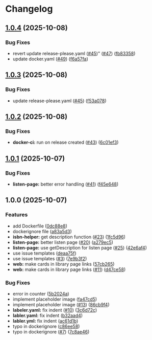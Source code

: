 # Changelog

## [1.0.4](https://github.com/AlwaysNur/bookbank/compare/v1.0.3...v1.0.4) (2025-10-08)


### Bug Fixes

* revert update release-please.yaml ([#45](https://github.com/AlwaysNur/bookbank/issues/45))" ([#47](https://github.com/AlwaysNur/bookbank/issues/47)) ([fb83358](https://github.com/AlwaysNur/bookbank/commit/fb83358a21f3c79a54cd6332c97602b49bd175ed))
* update docker.yaml ([#49](https://github.com/AlwaysNur/bookbank/issues/49)) ([f6a57fa](https://github.com/AlwaysNur/bookbank/commit/f6a57faa2d8d137354dde799b1c6cce1089dceca))

## [1.0.3](https://github.com/AlwaysNur/bookbank/compare/v1.0.2...v1.0.3) (2025-10-08)


### Bug Fixes

* update release-please.yaml ([#45](https://github.com/AlwaysNur/bookbank/issues/45)) ([f53a078](https://github.com/AlwaysNur/bookbank/commit/f53a0789ec061f57719ed3176dcdc795fd060ab3))

## [1.0.2](https://github.com/AlwaysNur/bookbank/compare/v1.0.1...v1.0.2) (2025-10-08)


### Bug Fixes

* **docker-ci:** run on release created ([#43](https://github.com/AlwaysNur/bookbank/issues/43)) ([6c01ef3](https://github.com/AlwaysNur/bookbank/commit/6c01ef39208ce624ebf2f120d4d773c645bd89d5))

## [1.0.1](https://github.com/AlwaysNur/bookbank/compare/v1.0.0...v1.0.1) (2025-10-07)


### Bug Fixes

* **listen-page:** better error handling ([#41](https://github.com/AlwaysNur/bookbank/issues/41)) ([f45e648](https://github.com/AlwaysNur/bookbank/commit/f45e648638b56f9fffe583f43f9855062235428c))

## 1.0.0 (2025-10-07)


### Features

* add Dockerfile ([0dc88e8](https://github.com/AlwaysNur/bookbank/commit/0dc88e88b86013ce45a579ee32abc2e41b72b359))
* dockerignore file ([a83a5d3](https://github.com/AlwaysNur/bookbank/commit/a83a5d3ce704993735c9116078dbc21f9b015e04))
* **isbn-helper:** get description function ([#23](https://github.com/AlwaysNur/bookbank/issues/23)) ([1fc5d96](https://github.com/AlwaysNur/bookbank/commit/1fc5d966b98b1ec48007f41ad4627054778b7116))
* **listen-page:** better listen page ([#20](https://github.com/AlwaysNur/bookbank/issues/20)) ([a279ec5](https://github.com/AlwaysNur/bookbank/commit/a279ec57afed4abeff20fec7a31f35c6cba9067c))
* **listen-page:** use getDescription for listen page ([#25](https://github.com/AlwaysNur/bookbank/issues/25)) ([42e6af4](https://github.com/AlwaysNur/bookbank/commit/42e6af488b70354268fe2f86c46a59b67aaa4795))
* use issue templates ([deaa75f](https://github.com/AlwaysNur/bookbank/commit/deaa75f5b230137ebd25b2a9f2601eecbf70e12b))
* use issue templates ([#3](https://github.com/AlwaysNur/bookbank/issues/3)) ([7e9b3f2](https://github.com/AlwaysNur/bookbank/commit/7e9b3f2276bc329da1cc7394ce2b9ecf89824134))
* **web:** make cards in library page links ([57cb265](https://github.com/AlwaysNur/bookbank/commit/57cb265760efae83c2c0af58330fc17df4cf0067))
* **web:** make cards in library page links ([#11](https://github.com/AlwaysNur/bookbank/issues/11)) ([d47ce58](https://github.com/AlwaysNur/bookbank/commit/d47ce58c3a6409defd6ee812eaf08b478584b1ec))


### Bug Fixes

* error in counter ([5b2024a](https://github.com/AlwaysNur/bookbank/commit/5b2024acd385354c2b3a3c9104b087579e0706ef))
* implement placeholder image ([fa47cd5](https://github.com/AlwaysNur/bookbank/commit/fa47cd5107316775349c9cf96a94604c6c4d9437))
* implement placeholder image ([#13](https://github.com/AlwaysNur/bookbank/issues/13)) ([86cb9f4](https://github.com/AlwaysNur/bookbank/commit/86cb9f481e9162206bfccc53c1524d7526a4f9b6))
* **labeler.yaml:** fix indent ([#10](https://github.com/AlwaysNur/bookbank/issues/10)) ([3c6d72c](https://github.com/AlwaysNur/bookbank/commit/3c6d72c460fb9d815ab3e1c9c43f78ace914017f))
* **labler.yaml:** fix indent ([b32aad4](https://github.com/AlwaysNur/bookbank/commit/b32aad44f8d064cc0f05bc25fcf09674395601dd))
* **labler.yml:** fix indent ([ac61d1b](https://github.com/AlwaysNur/bookbank/commit/ac61d1bb65318b83b04857549ec9e7edf126097f))
* typo in dockerignore ([c86ee58](https://github.com/AlwaysNur/bookbank/commit/c86ee58a9d6f384a94ea6278ae06773dc0285380))
* typo in dockerignore ([#7](https://github.com/AlwaysNur/bookbank/issues/7)) ([7c8ae46](https://github.com/AlwaysNur/bookbank/commit/7c8ae460b500373ea93e7bfe320b320479e0b7be))
